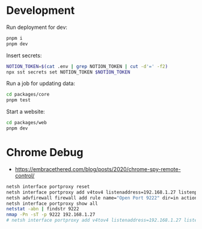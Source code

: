 # Development
Run deployment for dev:
```bash
pnpm i
pnpm dev

```

Insert secrets:
```sh
NOTION_TOKEN=$(cat .env | grep NOTION_TOKEN | cut -d'=' -f2)
npx sst secrets set NOTION_TOKEN $NOTION_TOKEN
```

Run a job for updating data:
```sh
cd packages/core
pnpm test
```

Start a website:
```bash
cd packages/web
pnpm dev
```


# Chrome Debug
* https://embracethered.com/blog/posts/2020/chrome-spy-remote-control/
```sh
netsh interface portproxy reset
netsh interface portproxy add v4tov4 listenaddress=192.168.1.27 listenport=9222 connectaddress=127.0.0.1 connectport=9222
netsh advfirewall firewall add rule name="Open Port 9222" dir=in action=allow protocol=TCP localport=9222
netsh interface portproxy show all
netstat -abn | findstr 9222
nmap -Pn -sT -p 9222 192.168.1.27
# netsh interface portproxy add v4tov4 listenaddress=192.168.1.27 listenport=9080 connectaddress=127.0.0.1
```
